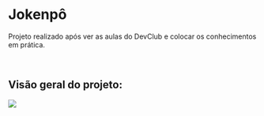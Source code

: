 # Jokenpô

<p>Projeto realizado após ver as aulas do DevClub e colocar os conhecimentos em prática.</p>
<br>
<h2>Visão geral do projeto: </h2>

<img src="Captura de Tela 2023-12-12 às 16.22.00.png">
